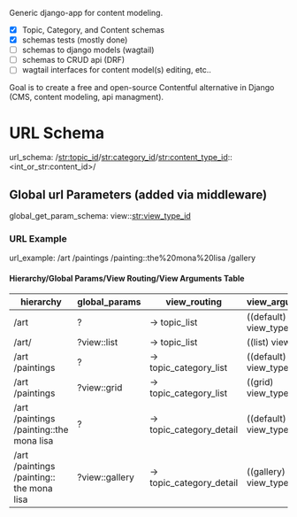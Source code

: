 Generic django-app for content modeling. 

- [x] Topic, Category, and Content schemas
- [x] schemas tests (mostly done)
- [ ] schemas to django models (wagtail)
- [ ] schemas to CRUD api (DRF)
- [ ] wagtail interfaces for content model(s) editing, etc..

Goal is to create a free and open-source Contentful alternative in Django (CMS, content modeling, api managment).

# URL Schema
url_schema:
  /<str:topic_id>/<str:category_id>/<str:content_type_id>::<int_or_str:content_id>/

## Global url Parameters (added via middleware)
global_get_param_schema:
  view::<str:view_type_id>

### URL Example
url_example:
  /art  /paintings  /painting::the%20mona%20lisa  /gallery 

#### Hierarchy/Global Params/View Routing/View Arguments Table
| hierarchy | global_params | view_routing | view_arguments | 
|-----------|---------------|--------------|----------------|
  | /art                                      | ?              |->   topic_list            |((default) view_type)|
  | /art/                                     | ?view::list    |->   topic_list            |((list) view_type)|
  | /art /paintings                           | ?              |->   topic_category_list   |((default) view_type) |
  | /art /paintings                           | ?view::grid    |->   topic_category_list   |((grid) view_type)      |                         
  | /art /paintings /painting::the mona lisa  | ?              |->   topic_category_detail  |((default) view_type) |
  | /art /paintings /painting:: the mona lisa | ?view::gallery |->   topic_category_detail  |((gallery) view_type) |
